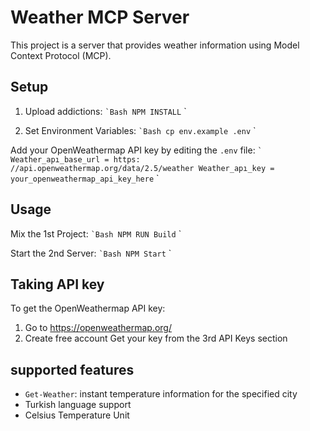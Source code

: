 # Weather MCP Server

This project is a server that provides weather information using Model Context Protocol (MCP).

## Setup

1. Upload addictions:
`` `Bash
NPM INSTALL
`` `

2. Set Environment Variables:
`` `Bash
cp env.example .env
`` `

Add your OpenWeathermap API key by editing the `.env` file:
`` `
Weather_apı_base_url = https: //api.openweathermap.org/data/2.5/weather
Weather_apı_key = your_openweathermap_api_key_here
`` `

## Usage

Mix the 1st Project:
`` `Bash
NPM RUN Build
`` `

Start the 2nd Server:
`` `Bash
NPM Start
`` `

## Taking API key

To get the OpenWeathermap API key:
1. Go to https://openweathermap.org/
2. Create free account
Get your key from the 3rd API Keys section

## supported features

- `Get-Weather`: instant temperature information for the specified city
- Turkish language support
- Celsius Temperature Unit
